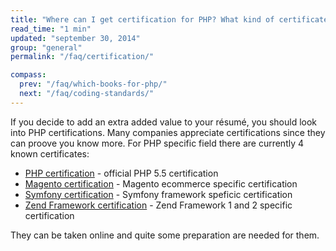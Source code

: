 ```yaml
---
title: "Where can I get certification for PHP? What kind of certificates are available?"
read_time: "1 min"
updated: "september 30, 2014"
group: "general"
permalink: "/faq/certification/"

compass:
  prev: "/faq/which-books-for-php/"
  next: "/faq/coding-standards/"
---
```


If you decide to add an extra added value to your résumé, you should look into PHP certifications. Many companies appreciate
certifications since they can proove you know more. For PHP specific field there are currently 4 known certificates:

* [PHP certification](http://www.zend.com/en/services/certification) - official PHP 5.5 certification
* [Magento certification](http://www.magentocommerce.com/certification/) - Magento ecommerce specific certification
* [Symfony certification](http://sensiolabs.com/en/symfony/certification.html) - Symfony framework speficic certification
* [Zend Framework certification](http://www.zend.com/en/services/certification) - Zend Framework 1 and 2 specific certification

They can be taken online and quite some preparation are needed for them.
